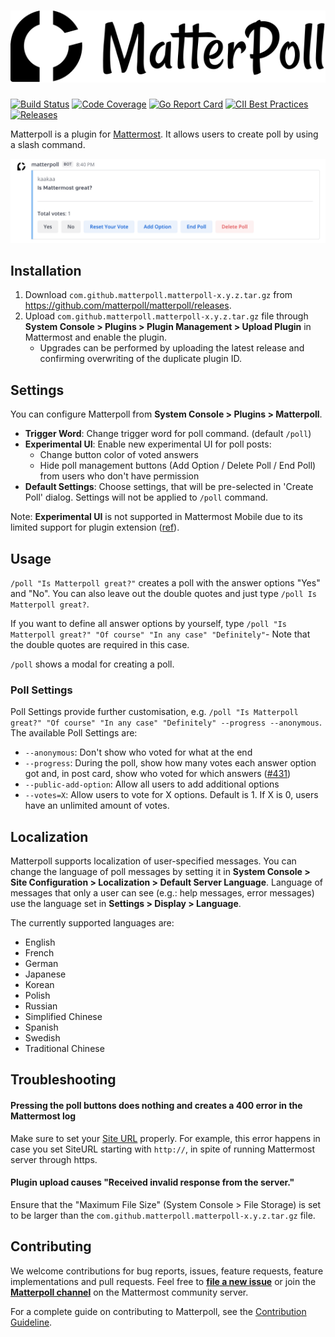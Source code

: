 # ![Matterpoll Logo](images/logo.svg)

[![Build Status](https://img.shields.io/circleci/project/github/matterpoll/matterpoll/master.svg)](https://circleci.com/gh/matterpoll/matterpoll)
[![Code Coverage](https://img.shields.io/codecov/c/github/matterpoll/matterpoll/master.svg)](https://codecov.io/gh/matterpoll/matterpoll/branch/master)
[![Go Report Card](https://goreportcard.com/badge/github.com/matterpoll/matterpoll)](https://goreportcard.com/report/github.com/matterpoll/matterpoll)
[![CII Best Practices](https://bestpractices.coreinfrastructure.org/projects/2588/badge)](https://bestpractices.coreinfrastructure.org/projects/2588)
[![Releases](https://img.shields.io/github/release/matterpoll/matterpoll.svg)](https://github.com/matterpoll/matterpoll/releases/latest)

Matterpoll is a plugin for [Mattermost](https://mattermost.com/). It allows users to create poll by using a slash command.

![Matterpoll plugin screenshot](images/screenshot.png)

## Installation

1. Download `com.github.matterpoll.matterpoll-x.y.z.tar.gz` from https://github.com/matterpoll/matterpoll/releases.
2. Upload `com.github.matterpoll.matterpoll-x.y.z.tar.gz` file through **System Console > Plugins > Plugin Management > Upload Plugin** in Mattermost and enable the plugin.
   * Upgrades can be performed by uploading the latest release and confirming overwriting of the duplicate plugin ID.


## Settings
You can configure Matterpoll from **System Console > Plugins > Matterpoll**.

* **Trigger Word**: Change trigger word for poll command. (default `/poll`)
* **Experimental UI**: Enable new experimental UI for poll posts:
  - Change button color of voted answers
  - Hide poll management buttons (Add Option / Delete Poll / End Poll) from users who don't have permission
* **Default Settings**: Choose settings, that will be pre-selected in 'Create Poll' dialog. Settings will not be applied to `/poll` command.

Note: **Experimental UI** is not supported in Mattermost Mobile due to its limited support for plugin extension ([ref](https://github.com/mattermost/mattermost-mobile/issues/3883#issuecomment-1148519369)).

## Usage

`/poll "Is Matterpoll great?"` creates a poll with the answer options "Yes" and "No". You can also leave out the double quotes and just type `/poll Is Matterpoll great?`.

If you want to define all answer options by yourself, type `/poll "Is Matterpoll great?" "Of course" "In any case" "Definitely"`- Note that the double quotes are required in this case.

`/poll` shows a modal for creating a poll.

### Poll Settings

Poll Settings provide further customisation, e.g. `/poll "Is Matterpoll great?" "Of course" "In any case" "Definitely" --progress --anonymous`. The available Poll Settings are:
- `--anonymous`: Don't show who voted for what at the end
- `--progress`: During the poll, show how many votes each answer option got and, in post card, show who voted for which answers ([#431](https://github.com/matterpoll/matterpoll/pull/431))
- `--public-add-option`: Allow all users to add additional options
- `--votes=X`: Allow users to vote for X options. Default is 1. If X is 0, users have an unlimited amount of votes.

## Localization

Matterpoll supports localization of user-specified messages. You can change the language of poll messages by setting it in **System Console > Site Configuration > Localization > Default Server Language**. Language of messages that only a user can see (e.g.: help messages, error messages) use the language set in **Settings > Display > Language**.

The currently supported languages are:
- English
- French
- German
- Japanese
- Korean
- Polish
- Russian
- Simplified Chinese
- Spanish
- Swedish
- Traditional Chinese


## Troubleshooting

#### Pressing the poll buttons does nothing and creates a 400 error in the Mattermost log

Make sure to set your [Site URL](https://docs.mattermost.com/configure/configuration-settings.html?highlight=site%20url#site-url) properly.
For example, this error happens in case you set SiteURL starting with `http://`, in spite of running Mattermost server through https.

#### Plugin upload causes "Received invalid response from the server."

Ensure that the "Maximum File Size" (System Console > File Storage) is set to be larger than the `com.github.matterpoll.matterpoll-x.y.z.tar.gz` file.

## Contributing

We welcome contributions for bug reports, issues, feature requests, feature implementations and pull requests. Feel free to [**file a new issue**](https://github.com/matterpoll/matterpoll/issues/new/choose) or join the [**Matterpoll channel**](https://community.mattermost.com/core/channels/matterpoll) on the Mattermost community server.

For a complete guide on contributing to Matterpoll, see the [Contribution Guideline](CONTRIBUTING.md).

